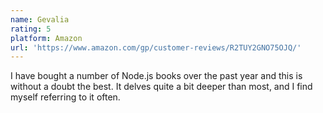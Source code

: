 ```yaml
---
name: Gevalia
rating: 5
platform: Amazon
url: 'https://www.amazon.com/gp/customer-reviews/R2TUY2GNO75OJQ/'
---
```


I have bought a number of Node.js books over the past year and this is without a doubt the best. It delves quite a bit deeper than most, and I find myself referring to it often.
